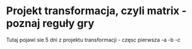 # Projekt transformacja, czyli matrix - poznaj reguły gry


Tutaj pojawi sie 5 dni z projektu transformacji - częsc pierwsza
-a
-b
-c
